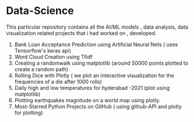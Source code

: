 # Data-Science

This particular repository contains all the AI/ML models , data analysis, data visualization  related projects that i had worked on , developed.

1. Bank Loan Acceptance Prediction using Artificial Neural Nets ( uses Tensorflow's keras api)
2. Word Cloud Creation using Tfidf
3. Creating a randomwalk using matplotlib (around 50000 points plotted to create a random path)
4. Rolling Dice with Plotly ( we plot an interactive visualization for the frequencies of a die after 1000 rolls)
5. Daily high and low temperatures for hyderabad -2021 (plot using matplotlib)
6. Plotting earthquakes magnitude on a world map using plotly.
7. Most-Starred Python Projects on GitHub ( using github-API and plotly for plotting)
